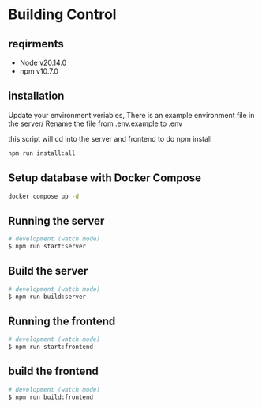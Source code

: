 # Building Control

## reqirments

- Node v20.14.0
- npm v10.7.0

## installation

Update your environment veriables, There is an example environment file in the server/
Rename the file from .env.example to .env

this script will cd into the server and frontend to do npm install

```bash
npm run install:all
```

## Setup database with Docker Compose

```bash
docker compose up -d
```

## Running the server

```bash
# development (watch mode)
$ npm run start:server
```

## Build the server

```bash
# development (watch mode)
$ npm run build:server
```

## Running the frontend

```bash
# development (watch mode)
$ npm run start:frontend
```

## build the frontend

```bash
# development (watch mode)
$ npm run build:frontend
```
